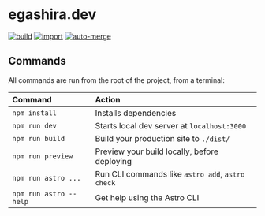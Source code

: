 # egashira.dev

[![build](https://github.com/ega4432/egashira.dev/actions/workflows/ci.yaml/badge.svg)](https://github.com/ega4432/egashira.dev/actions/workflows/ci.yaml)
[![import](https://github.com/ega4432/egashira.dev/actions/workflows/import.yaml/badge.svg)](https://github.com/ega4432/egashira.dev/actions/workflows/import.yaml)
[![auto-merge](https://github.com/ega4432/egashira.dev/actions/workflows/auto-merge.yaml/badge.svg)](https://github.com/ega4432/egashira.dev/actions/workflows/auto-merge.yaml)

## Commands

All commands are run from the root of the project, from a terminal:

| Command                | Action                                           |
| :--------------------- | :----------------------------------------------- |
| `npm install`          | Installs dependencies                            |
| `npm run dev`          | Starts local dev server at `localhost:3000`      |
| `npm run build`        | Build your production site to `./dist/`          |
| `npm run preview`      | Preview your build locally, before deploying     |
| `npm run astro ...`    | Run CLI commands like `astro add`, `astro check` |
| `npm run astro --help` | Get help using the Astro CLI                     |
